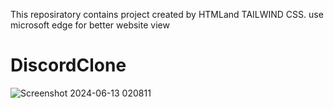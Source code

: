This reposiratory contains project created by HTMLand TAILWIND CSS.
use microsoft edge for better website view 

# DiscordClone


![Screenshot 2024-06-13 020811](https://github.com/user-attachments/assets/b0904adc-5508-4421-9206-cf52d980e3ba)



